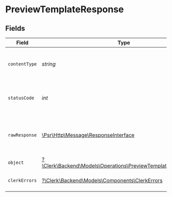 # PreviewTemplateResponse


## Fields

| Field                                                                                                                   | Type                                                                                                                    | Required                                                                                                                | Description                                                                                                             |
| ----------------------------------------------------------------------------------------------------------------------- | ----------------------------------------------------------------------------------------------------------------------- | ----------------------------------------------------------------------------------------------------------------------- | ----------------------------------------------------------------------------------------------------------------------- |
| `contentType`                                                                                                           | *string*                                                                                                                | :heavy_check_mark:                                                                                                      | HTTP response content type for this operation                                                                           |
| `statusCode`                                                                                                            | *int*                                                                                                                   | :heavy_check_mark:                                                                                                      | HTTP response status code for this operation                                                                            |
| `rawResponse`                                                                                                           | [\Psr\Http\Message\ResponseInterface](https://www.php-fig.org/psr/psr-7/#33-psrhttpmessageresponseinterface)            | :heavy_check_mark:                                                                                                      | Raw HTTP response; suitable for custom response parsing                                                                 |
| `object`                                                                                                                | [?\Clerk\Backend\Models\Operations\PreviewTemplateResponseBody](../../Models/Operations/PreviewTemplateResponseBody.md) | :heavy_minus_sign:                                                                                                      | OK                                                                                                                      |
| `clerkErrors`                                                                                                           | [?\Clerk\Backend\Models\Components\ClerkErrors](../../Models/Components/ClerkErrors.md)                                 | :heavy_minus_sign:                                                                                                      | Request was not successful                                                                                              |